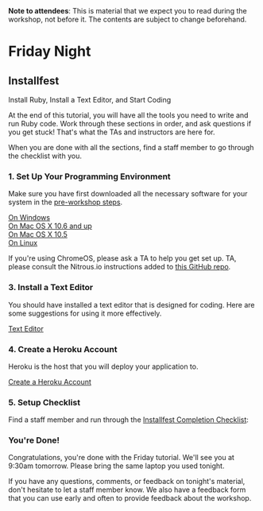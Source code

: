 <div class="alert alert-info">
<strong>Note to attendees</strong>: This is material that we expect you to read during the workshop, not before it. The contents are subject to change beforehand.
</div>


# Friday Night

## Installfest

Install Ruby, Install a Text Editor, and Start Coding

At the end of this tutorial, you will have all the tools you need to write and run Ruby code. Work through
these sections in order, and ask questions if you get stuck! That's what the TAs and instructors are here for.

When you are done with all the sections, find a staff member to go through the checklist with you.


### 1. Set Up Your Programming Environment

Make sure you have first downloaded all the necessary software for your system
in the [pre-workshop steps](/pre_workshop).

[On Windows](/installfest/install/windows)  
[On Mac OS X 10.6 and up](/installfest/install/osx)  
[On Mac OS X 10.5](/installfest/install/osx-10-5)  
[On Linux](/installfest/install/linux)  

If you're using ChromeOS, please ask a TA to help you get set up. TA, please
consult the Nitrous.io instructions added to [this GitHub
repo](https://github.com/tdenkinger/docs/tree/nitrous.io/sites/installfest).


### 3. Install a Text Editor
You should have installed a text editor that is designed for coding. Here are some suggestions for using it more effectively. 

[Text Editor](/installfest/text_editor)  

### 4. Create a Heroku Account
 Heroku is the host that you will deploy your application to.
 
 [Create a Heroku Account](/installfest/create_a_heroku_account)
 
 

### 5. Setup Checklist 

Find a staff member and run through the [Installfest Completion Checklist](installfest/checklist):

### You're Done!

Congratulations, you're done with the Friday tutorial. We'll see you at 9:30am tomorrow. Please bring
the same laptop you used tonight.

If you have any questions, comments, or feedback on tonight's material, don't hesitate to let a staff member know. We also have a feedback form that you can use early and often to provide feedback about the workshop. 




